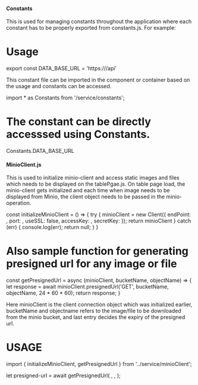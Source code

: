#### Constants ####

This is used for managing constants throughout the application where each constant has to be properly exported from constants.js. For example:

# Usage
export const DATA_BASE_URL = 'https://<backend-url>/api'

This constant file can be imported in the component or container based on the usage and constants can be accessed.

import * as Constants from '<path>/service/constants';

# The constant can be directly accesssed using Constants.<name>
Constants.DATA_BASE_URL


#### MinioClient.js ####

This is used to initialize minio-client and access static images and files which needs to be displayed on the tablePgae.js. On table page load, the minio-client gets initialized and each time when image needs to be displayed from Minio, the client object needs to be passed in the minio-operation.

const initializeMinioClient = () => {
    try {
        minioClient = new Client({
            endPoint: <End-point>,
            port: <port>,
            useSSL: false,
            accessKey: <access-key>,
            secretKey: <secret-key>
        });
        return minioClient
    } catch (err) {
        console.log(err);
        return null;
    }
}

# Also sample function for generating presigned url for any image or file

const getPresignedUrl = async (minioClient, bucketName, objectName) => {
    let response = await minioClient.presignedUrl('GET', bucketName, objectName, 24 * 60 * 60);
    return response;
}

Here minioClient is the client connection object which was initialized earlier, bucketName and objectname refers to the image/file to be downloaded from the minio bucket, and last entry decides the expiry of the presigned url.

# USAGE
import { initializeMinioClient, getPresignedUrl } from '../service/minioClient';

let presigned-url = await getPresignedUrl(
    <minio-client-connection>,
    <bucket-name>,
    <object-path>
);


